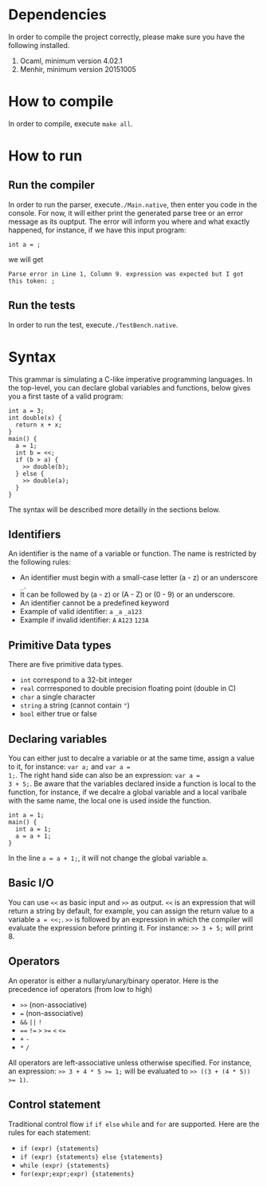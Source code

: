 # Dependencies
In order to compile the project correctly, please make sure you have the following installed.

1. Ocaml, minimum version 4.02.1
2. Menhir, minimum version 20151005

# How to compile
In order to compile, execute <code>make all</code>.

# How to run
## Run the compiler
In order to run the parser, execute<code>./Main.native</code>, then enter you code in the console. For now, it will either print the generated parse tree or an error message as its ouptput. The error will inform you where and what exactly happened, for instance, if we have this input program:
<pre><code>int a = ;</code></pre>
we will get
<pre><code>Parse error in Line 1, Column 9. expression was expected but I got this token: ;</code></pre>

## Run the tests
In order to run the test, execute<code>./TestBench.native</code>.

# Syntax
This grammar is simulating a C-like imperative programming languages. In the top-level, you can declare global variables and functions, below gives you a first taste of a valid program:
<pre><code>int a = 3;
int double(x) {
  return x + x;
}
main() {
  a = 1;
  int b = <<;
  if (b > a) {
    >> double(b);
  } else {
    >> double(a);
  }
}</code></pre>
The syntax will be described more detailly in the sections below.

## Identifiers
An identifier is the name of a variable or function. The name is restricted by the following rules:
- An identifier must begin with a small-case letter (a - z) or an underscore <code>_</code>.
- It can be followed by (a - z) or (A - Z) or (0 - 9) or an underscore.
- An identifier cannot be a predefined keyword
- Example of valid identifier: <code>a</code> <code>_a</code> <code>_a123</code>
- Example if invalid identifier: <code>A</code> <code>A123</code> <code>123A</code>

## Primitive Data types
There are five primitive data types. 
- <code>int</code> correspond to a 32-bit integer
- <code>real</code> corrresponed to double precision floating point (double in C)
- <code>char</code> a single character
- <code>string</code> a string (cannot contain <code>"</code>)
- <code>bool</code> either true or false

## Declaring variables
You can either just to decalre a variable or at the same time, assign a value to it, for instance: <code>var a;</code> and <code>var a = 1;</code>. The right hand side can also be an expression: <code>var a = 3 + 5;</code>. Be aware that the variables declared inside a function is local to the function, for instance, if we decalre a global variable and a local varibale with the same name, the local one is used inside the function.
<pre><code>int a = 1;
main() {
  int a = 1;
  a = a + 1;
}</pre></code>
In the line <code>a = a + 1;</code>, it will not change the global variable <code>a</code>. 

## Basic I/O
You can use <code><<</code> as basic input and <code>>></code> as output. <code><<</code> is an expression that will return a string by default, for example, you can assign the return value to a variable <code>a = <<;</code>. <code>>></code> is followed by an expression in which the compiler will evaluate the expression before printing it. For instance: <code>>> 3 + 5;</code> will print 8. 

## Operators
An operator is either a nullary/unary/binary operator. Here is the precedence iof operators (from low to high)
- <code>>></code> (non-associative)
- <code>=</code> (non-associative)
- <code>&&</code> <code>||</code> <code>!</code>
- <code>==</code> <code>!=</code> <code>></code> <code>>=</code> <code><</code> <code><=</code> 
- <code>+</code> <code>-</code>
- <code>*</code> <code>/</code>

All operators are left-associative unless otherwise specified. For instance, an expression:
<code>>> 3 + 4 * 5 >= 1;</code> will be evaluated to <code>>> ((3 + (4 * 5)) >= 1)</code>. 

## Control statement
Traditional control flow <code>if</code> <code>if else</code> <code>while</code> and <code>for</code> are supported. 
Here are the rules for each statement:
- <code>if (expr) {statements}</code>
- <code>if (expr) {statements} else {statements}</code>
- <code>while (expr) {statements}</code>
- <code>for(expr;expr;expr) {statements}</code>

